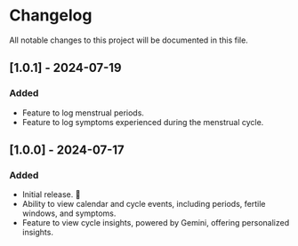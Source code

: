 # Changelog

All notable changes to this project will be documented in this file.

## [1.0.1] - 2024-07-19

### Added

- Feature to log menstrual periods.
- Feature to log symptoms experienced during the menstrual cycle.

## [1.0.0] - 2024-07-17

### Added

- Initial release. 🎉
- Ability to view calendar and cycle events, including periods, fertile windows, and symptoms.
- Feature to view cycle insights, powered by Gemini, offering personalized insights.